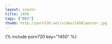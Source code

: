 ```yaml
--- 
layout: sieutv
title: 1450
tags: ["001"]
thumb: http://porn720.net/video/1450/poster.jpg
---
```

{% include porn720 key="1450" %} 
